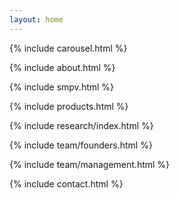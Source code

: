 ```yaml
---
layout: home
---
```

{% include carousel.html %}

{% include about.html %}

{% include smpv.html %}

{% include products.html %}

{% include research/index.html %}

{% include team/founders.html %}

{% include team/management.html %}

{% include contact.html %}

